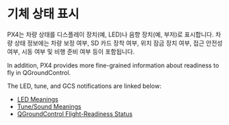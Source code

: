# 기체 상태 표시

PX4는 차량 상태를 디스플레이 장치(예, LED)나 음향 장치(예, 부저)로 표시합니다.
차량 상태 정보에는 차량 보정 여부, SD 카드 장착 여부, 위치 잠금 장치 여부, 접근 안전성 여부, 시동 여부 및 비행 준비 여부 등이 포함됩니다.

In addition, PX4 provides more fine-grained information about readiness to fly in QGroundControl.

The LED, tune, and GCS notifications are linked below:

- [LED Meanings](../getting_started/led_meanings.md)
- [Tune/Sound Meanings](../getting_started/tunes.md)
- [QGroundControl Flight-Readiness Status](../flying/pre_flight_checks.md)

